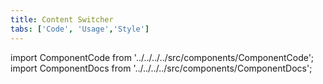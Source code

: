 ```yaml
---
title: Content Switcher
tabs: ['Code', 'Usage','Style']
---
```


import ComponentCode from '../../../../src/components/ComponentCode';
import ComponentDocs from '../../../../src/components/ComponentDocs';


<ComponentCode
    name="Content Switcher"
    component="content-switcher" 
    variation="content-switcher"
    experimental="true"
    hasReactVersion="true"
    >
</ComponentCode>
<ComponentCode
    name="Content Switcher with Icon" 
    component="content-switcher" 
    variation="content-switcher--with-icon"
    experimental="true"
    hasReactVersion="true"
    >
</ComponentCode>
<ComponentDocs component="content-switcher" experimental="true"></ComponentDocs>

